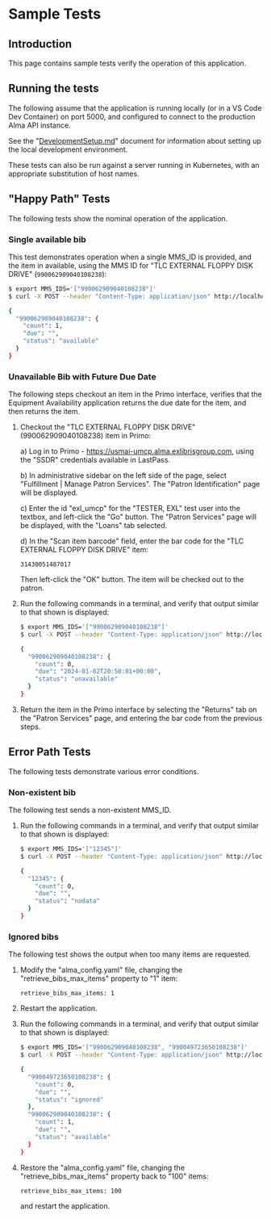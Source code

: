 # Sample Tests

## Introduction

This page contains sample tests verify the operation of this application.

## Running the tests

The following assume that the application is running locally (or in a VS Code
Dev Container) on port 5000, and configured to connect to the production
Alma API instance.

See the "[DevelopmentSetup.md](DevelopmentSetup.md)" document for information
about setting up the local development environment.

These tests can also be run against a server running in Kubernetes, with an
appropriate substitution of host names.

## "Happy Path" Tests

The following tests show the nominal operation of the application.

### Single available bib

This test demonstrates operation when a single MMS_ID is provided, and the
item in available, using the MMS ID for "TLC EXTERNAL FLOPPY DISK DRIVE"
(`990062909040108238`):

```zsh
$ export MMS_IDS='["990062909040108238"]'
$ curl -X POST --header "Content-Type: application/json" http://localhost:5000/api/equipment-availability --data $MMS_IDS

{
  "990062909040108238": {
    "count": 1,
    "due": "",
    "status": "available"
  }
}
```

### Unavailable Bib with Future Due Date

The following steps checkout an item in the Primo interface, verifies that
the Equipment Availability application returns the due date for the item, and
then returns the item.

1) Checkout the "TLC EXTERNAL FLOPPY DISK DRIVE" (990062909040108238) item
  in Primo:

    a) Log in to Primo - <https://usmai-umcp.alma.exlibrisgroup.com>, using
       the "SSDR" credentials available in LastPass.

    b) In administrative sidebar on the left side of the page, select
       "Fulfillment | Manage Patron Services". The "Patron Identification"
       page will be displayed.

    c) Enter the id "exl_umcp" for the "TESTER, EXL" test user into the textbox,
       and left-click the "Go" button. The "Patron Services" page will be
       displayed, with the "Loans" tab selected.

    d) In the "Scan item barcode" field, enter the bar code for the
       "TLC EXTERNAL FLOPPY DISK DRIVE" item:

      ```text
      31430051487017
      ```

      Then left-click the "OK" button. The item will be checked out to the
      patron.

2) Run the following commands in a terminal, and verify that output similar to
   that shown is displayed:

   ```zsh
   $ export MMS_IDS='["990062909040108238"]'
   $ curl -X POST --header "Content-Type: application/json" http://localhost:5000/api/equipment-availability --data $MMS_IDS

   {
     "990062909040108238": {
       "count": 0,
       "due": "2024-01-02T20:50:01+00:00",
       "status": "unavailable"
     }
   }
   ```

3) Return the item in the Primo interface by selecting the "Returns" tab on the
   "Patron Services" page, and entering the bar code from the previous steps.

## Error Path Tests

The following tests demonstrate various error conditions.

### Non-existent bib

The following test sends a non-existent MMS_ID.

1) Run the following commands in a terminal, and verify that output similar to
   that shown is displayed:

   ```zsh
   $ export MMS_IDS='["12345"]'
   $ curl -X POST --header "Content-Type: application/json" http://localhost:5000/api/equipment-availability --data $MMS_IDS

   {
     "12345": {
       "count": 0,
       "due": "",
       "status": "nodata"
     }
   }
   ```

### Ignored bibs

The following test shows the output when too many items are requested.

1) Modify the "alma_config.yaml" file, changing the "retrieve_bibs_max_items"
   property to "1" item:

   ```
   retrieve_bibs_max_items: 1
   ```

2) Restart the application.

3) Run the following commands in a terminal, and verify that output similar to
   that shown is displayed:

   ```zsh
   $ export MMS_IDS='["990062909040108238", "990049723650108238"]'
   $ curl -X POST --header "Content-Type: application/json" http://localhost:5000/api/equipment-availability --data $MMS_IDS

   {
     "990049723650108238": {
       "count": 0,
       "due": "",
       "status": "ignored"
     },
     "990062909040108238": {
       "count": 1,
       "due": "",
       "status": "available"
     }
   }
   ```

4) Restore the "alma_config.yaml" file, changing the "retrieve_bibs_max_items"
   property back to "100" items:

   ```
   retrieve_bibs_max_items: 100
   ```

   and restart the application.
